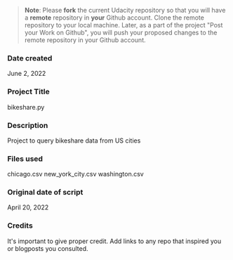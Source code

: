 >**Note**: Please **fork** the current Udacity repository so that you will have a **remote** repository in **your** Github account. Clone the remote repository to your local machine. Later, as a part of the project "Post your Work on Github", you will push your proposed changes to the remote repository in your Github account.

### Date created
June 2, 2022

### Project Title
bikeshare.py

### Description
Project to query bikeshare data from US cities

### Files used
chicago.csv
new_york_city.csv
washington.csv

### Original date of script
April 20, 2022

### Credits
It's important to give proper credit. Add links to any repo that inspired you or blogposts you consulted.


